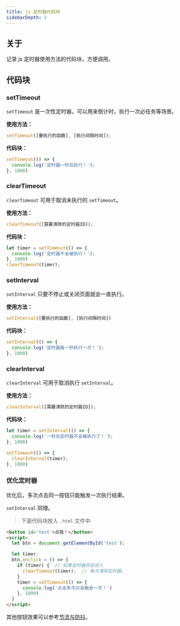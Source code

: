 ```yaml
---
title: js 定时器代码块
sidebarDepth: 2
---
```


## 关于

记录 js 定时器使用方法的代码块，方便调用。

## 代码块

### setTimeout

`setTimeout` 是一次性定时器，可以用来倒计时，执行一次必任务等场景。

**使用方法：**
```js
setTimeout([要执行的函数], [执行间隔时间]);
```

**代码块：**

```js
setTimeout(() => {
  console.log('定时器一秒后执行！');
}, 1000)
```

### clearTimeout

`clearTimeout` 可用于取消未执行的 `setTimeout`。

**使用方法：**

```js
clearTimeout([需要清除的定时器ID]);
```

**代码块：**

```js
let timer = setTimeout(() => {
  console.log('定时器不会被执行！');
}, 1000)
clearTimeout(timer);
```

### setInterval

`setInterval` 只要不停止或关闭页面就会一直执行。

**使用方法：**

```js
setInterval([要执行的函数], [执行间隔时间])
```

**代码块：**

```js
setInterval(() => {
  console.log('定时器每一秒执行一次！');
}, 1000)
```

### clearInterval

`clearInterval` 可用于取消执行 `setInterval`。

**使用方法：**

```js
clearInterval([需要清除的定时器ID]);
```

**代码块：**

```js
let timer = setInterval(() => {
  console.log('一秒后定时器不会被执行了！');
}, 1000)

setTimeout(() => {
  clearInterval(timer);
}, 1000)
```

### 优化定时器

优化后，多次点击同一按钮只能触发一次执行结果。

`setInterval` 同理。

> 下面代码块放入 `.html` 文件中

```html
<button id='test'>点我！</button>
<script>
  let btn = document.getElementById('test');

  let timer;
  btn.onclick = () => {
    if (timer) {  // 如果定时器存在进入
      clearTimeout(timer);  // 每次清除定时器。
    }
    timer = setTimeout(() => {
      console.log('点击多次只会触发一次！')
    }, 1000)
  }
</script>
```

其他按钮效果可以参考[节流与防抖](./throttle&debounce)。